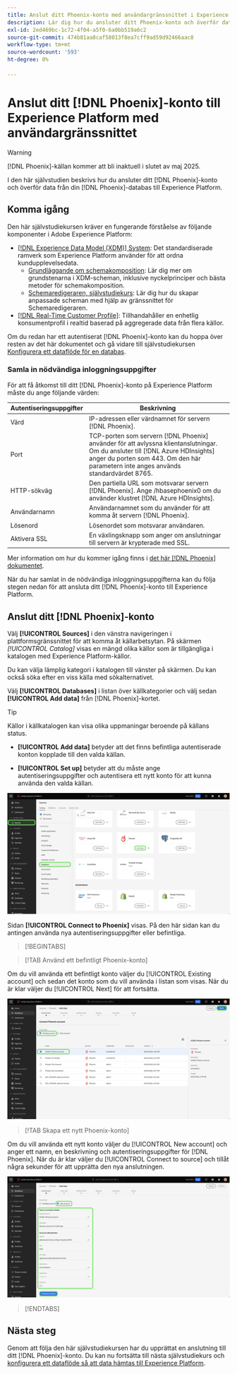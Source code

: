 ```yaml
---
title: Anslut ditt Phoenix-konto med användargränssnittet i Experience Platform
description: Lär dig hur du ansluter ditt Phoenix-konto och överför data från din Phoenix-databas till Experience Platform via användargränssnittet.
exl-id: 2ed469bc-1c72-4f04-a5f0-6a0bb519a6c2
source-git-commit: 474b81aa8caf58013f8ea7cff9ad59d92466aac8
workflow-type: tm+mt
source-wordcount: '593'
ht-degree: 0%

---
```


# Anslut ditt [!DNL Phoenix]-konto till Experience Platform med användargränssnittet

>[!WARNING]
>
>[!DNL Phoenix]-källan kommer att bli inaktuell i slutet av maj 2025.

I den här självstudien beskrivs hur du ansluter ditt [!DNL Phoenix]-konto och överför data från din [!DNL Phoenix]-databas till Experience Platform.

## Komma igång

Den här självstudiekursen kräver en fungerande förståelse av följande komponenter i Adobe Experience Platform:

* [[!DNL Experience Data Model (XDM)] System](../../../../../xdm/home.md): Det standardiserade ramverk som Experience Platform använder för att ordna kundupplevelsedata.
   * [Grundläggande om schemakomposition](../../../../../xdm/schema/composition.md): Lär dig mer om grundstenarna i XDM-scheman, inklusive nyckelprinciper och bästa metoder för schemakomposition.
   * [Schemaredigeraren, självstudiekurs](../../../../../xdm/tutorials/create-schema-ui.md): Lär dig hur du skapar anpassade scheman med hjälp av gränssnittet för Schemaredigeraren.
* [[!DNL Real-Time Customer Profile]](../../../../../profile/home.md): Tillhandahåller en enhetlig konsumentprofil i realtid baserad på aggregerade data från flera källor.

Om du redan har ett autentiserat [!DNL Phoenix]-konto kan du hoppa över resten av det här dokumentet och gå vidare till självstudiekursen [Konfigurera ett dataflöde för en databas](../../dataflow/databases.md).

### Samla in nödvändiga inloggningsuppgifter

För att få åtkomst till ditt [!DNL Phoenix]-konto på Experience Platform måste du ange följande värden:

| Autentiseringsuppgifter | Beskrivning |
| --- | --- |
| Värd | IP-adressen eller värdnamnet för servern [!DNL Phoenix]. |
| Port | TCP-porten som servern [!DNL Phoenix] använder för att avlyssna klientanslutningar. Om du ansluter till [!DNL Azure HDInsights] anger du porten som 443. Om den här parametern inte anges används standardvärdet 8765. |
| HTTP-sökväg | Den partiella URL som motsvarar servern [!DNL Phoenix]. Ange /hbasephoenix0 om du använder klustret [!DNL Azure HDInsights]. |
| Användarnamn | Användarnamnet som du använder för att komma åt servern [!DNL Phoenix]. |
| Lösenord | Lösenordet som motsvarar användaren. |
| Aktivera SSL | En växlingsknapp som anger om anslutningar till servern är krypterade med SSL. |

Mer information om hur du kommer igång finns i [det här [!DNL Phoenix] dokumentet](https://python-phoenixdb.readthedocs.io/en/latest/api.html).

När du har samlat in de nödvändiga inloggningsuppgifterna kan du följa stegen nedan för att ansluta ditt [!DNL Phoenix]-konto till Experience Platform.

## Anslut ditt [!DNL Phoenix]-konto

Välj **[!UICONTROL Sources]** i den vänstra navigeringen i plattformsgränssnittet för att komma åt källarbetsytan. På skärmen *[!UICONTROL Catalog]* visas en mängd olika källor som är tillgängliga i katalogen med Experience Platform-källor.

Du kan välja lämplig kategori i katalogen till vänster på skärmen. Du kan också söka efter en viss källa med sökalternativet.

Välj **[!UICONTROL Databases]** i listan över källkategorier och välj sedan **[!UICONTROL Add data]** från [!DNL Phoenix]-kortet.

>[!TIP]
>
>Källor i källkatalogen kan visa olika uppmaningar beroende på källans status.
> 
>* **[!UICONTROL Add data]** betyder att det finns befintliga autentiserade konton kopplade till den valda källan.
>
>* **[!UICONTROL Set up]** betyder att du måste ange autentiseringsuppgifter och autentisera ett nytt konto för att kunna använda den valda källan.

![Källkatalogen i användargränssnittet i Experience Platform med källkortet Phoenix markerat.](../../../../images/tutorials/create/phoenix/catalog.png)

Sidan **[!UICONTROL Connect to Phoenix]** visas. På den här sidan kan du antingen använda nya autentiseringsuppgifter eller befintliga.

>[!BEGINTABS]

>[!TAB Använd ett befintligt Phoenix-konto]

Om du vill använda ett befintligt konto väljer du [!UICONTROL Existing account] och sedan det konto som du vill använda i listan som visas. När du är klar väljer du [!UICONTROL Next] för att fortsätta.

![En lista över autentiserade Phoenix-databaskonton som redan finns i din organisation.](../../../../images/tutorials/create/phoenix/existing.png)

>[!TAB Skapa ett nytt Phoenix-konto]

Om du vill använda ett nytt konto väljer du [!UICONTROL New account] och anger ett namn, en beskrivning och autentiseringsuppgifter för [!DNL Phoenix]. När du är klar väljer du [!UICONTROL Connect to source] och tillåt några sekunder för att upprätta den nya anslutningen.

![Det nya kontogränssnittet där du kan ange autentiseringsuppgifter och skapa ett Phoenix-konto.](../../../../images/tutorials/create/phoenix/new.png)

>[!ENDTABS]

## Nästa steg

Genom att följa den här självstudiekursen har du upprättat en anslutning till ditt [!DNL Phoenix]-konto. Du kan nu fortsätta till nästa självstudiekurs och [konfigurera ett dataflöde så att data hämtas till Experience Platform](../../dataflow/databases.md).

